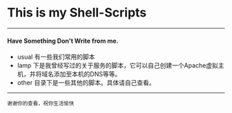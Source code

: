 # This is my Shell-Scripts
---
#### Have Something Don't Write from me.
-  usual 有一些我们常用的脚本
-  lamp 下是我曾经写过的关于服务的脚本，它可以自己创建一个Apache虚拟主机，并将域名添加至本机的DNS等等。
-  other 目录下是一些其他的脚本。具体请自己查看。

----
`谢谢你的查看，祝你生活愉快`


